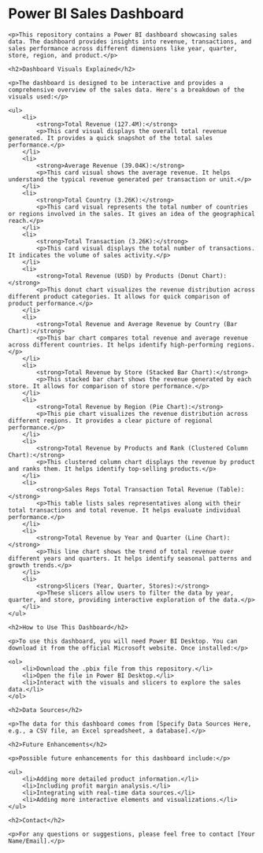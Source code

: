 <!DOCTYPE html>
<html lang="en">
<head>
    <meta charset="UTF-8">
    <meta name="viewport" content="width=device-width, initial-scale=1.0">
    <title>Power BI Sales Dashboard Readme</title>
</head>
<body>
    <h1>Power BI Sales Dashboard</h1>

    <p>This repository contains a Power BI dashboard showcasing sales data. The dashboard provides insights into revenue, transactions, and sales performance across different dimensions like year, quarter, store, region, and product.</p>

    <h2>Dashboard Visuals Explained</h2>

    <p>The dashboard is designed to be interactive and provides a comprehensive overview of the sales data. Here's a breakdown of the visuals used:</p>

    <ul>
        <li>
            <strong>Total Revenue (127.4M):</strong>
            <p>This card visual displays the overall total revenue generated. It provides a quick snapshot of the total sales performance.</p>
        </li>
        <li>
            <strong>Average Revenue (39.04K):</strong>
            <p>This card visual shows the average revenue. It helps understand the typical revenue generated per transaction or unit.</p>
        </li>
        <li>
            <strong>Total Country (3.26K):</strong>
            <p>This card visual represents the total number of countries or regions involved in the sales. It gives an idea of the geographical reach.</p>
        </li>
        <li>
            <strong>Total Transaction (3.26K):</strong>
            <p>This card visual displays the total number of transactions. It indicates the volume of sales activity.</p>
        </li>
        <li>
            <strong>Total Revenue (USD) by Products (Donut Chart):</strong>
            <p>This donut chart visualizes the revenue distribution across different product categories. It allows for quick comparison of product performance.</p>
        </li>
        <li>
            <strong>Total Revenue and Average Revenue by Country (Bar Chart):</strong>
            <p>This bar chart compares total revenue and average revenue across different countries. It helps identify high-performing regions.</p>
        </li>
        <li>
            <strong>Total Revenue by Store (Stacked Bar Chart):</strong>
            <p>This stacked bar chart shows the revenue generated by each store. It allows for comparison of store performance.</p>
        </li>
        <li>
            <strong>Total Revenue by Region (Pie Chart):</strong>
            <p>This pie chart visualizes the revenue distribution across different regions. It provides a clear picture of regional performance.</p>
        </li>
        <li>
            <strong>Total Revenue by Products and Rank (Clustered Column Chart):</strong>
            <p>This clustered column chart displays the revenue by product and ranks them. It helps identify top-selling products.</p>
        </li>
        <li>
            <strong>Sales Reps Total Transaction Total Revenue (Table):</strong>
            <p>This table lists sales representatives along with their total transactions and total revenue. It helps evaluate individual performance.</p>
        </li>
        <li>
            <strong>Total Revenue by Year and Quarter (Line Chart):</strong>
            <p>This line chart shows the trend of total revenue over different years and quarters. It helps identify seasonal patterns and growth trends.</p>
        </li>
        <li>
            <strong>Slicers (Year, Quarter, Stores):</strong>
            <p>These slicers allow users to filter the data by year, quarter, and store, providing interactive exploration of the data.</p>
        </li>
    </ul>

    <h2>How to Use This Dashboard</h2>

    <p>To use this dashboard, you will need Power BI Desktop. You can download it from the official Microsoft website. Once installed:</p>

    <ol>
        <li>Download the .pbix file from this repository.</li>
        <li>Open the file in Power BI Desktop.</li>
        <li>Interact with the visuals and slicers to explore the sales data.</li>
    </ol>

    <h2>Data Sources</h2>

    <p>The data for this dashboard comes from [Specify Data Sources Here, e.g., a CSV file, an Excel spreadsheet, a database].</p>

    <h2>Future Enhancements</h2>

    <p>Possible future enhancements for this dashboard include:</p>

    <ul>
        <li>Adding more detailed product information.</li>
        <li>Including profit margin analysis.</li>
        <li>Integrating with real-time data sources.</li>
        <li>Adding more interactive elements and visualizations.</li>
    </ul>

    <h2>Contact</h2>

    <p>For any questions or suggestions, please feel free to contact [Your Name/Email].</p>

</body>
</html>
